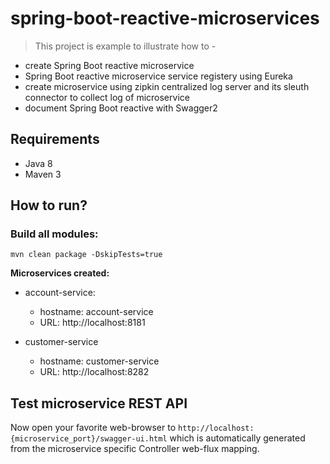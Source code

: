 # spring-boot-reactive-microservices
> This project is example to illustrate how to -
- create Spring Boot reactive microservice
- Spring Boot reactive microservice service registery using Eureka
- create microservice using zipkin centralized log server and its sleuth connector to collect log of microservice
- document Spring Boot reactive with Swagger2

## Requirements

- Java 8
- Maven 3

## How to run?

### Build all modules:
 `mvn clean package -DskipTests=true`

**Microservices created:**

* account-service:
    * hostname: account-service
    * URL: http://localhost:8181
    
* customer-service   
    * hostname: customer-service
    * URL: http://localhost:8282

## Test microservice REST API

Now open your favorite web-browser to `http://localhost:{microservice_port}/swagger-ui.html` which is automatically
generated from the microservice specific Controller web-flux mapping.
